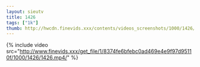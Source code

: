 ```yaml
--- 
layout: sieutv
title: 1426
tags: ["1k"]
thumb: http://hwcdn.finevids.xxx/contents/videos_screenshots/1000/1426/preview.mp4.jpg
---
```

{% include video src="http://www.finevids.xxx/get_file/1/8374fe6bfebc0ad469e4e9f97d95110f/1000/1426/1426.mp4/" %} 
